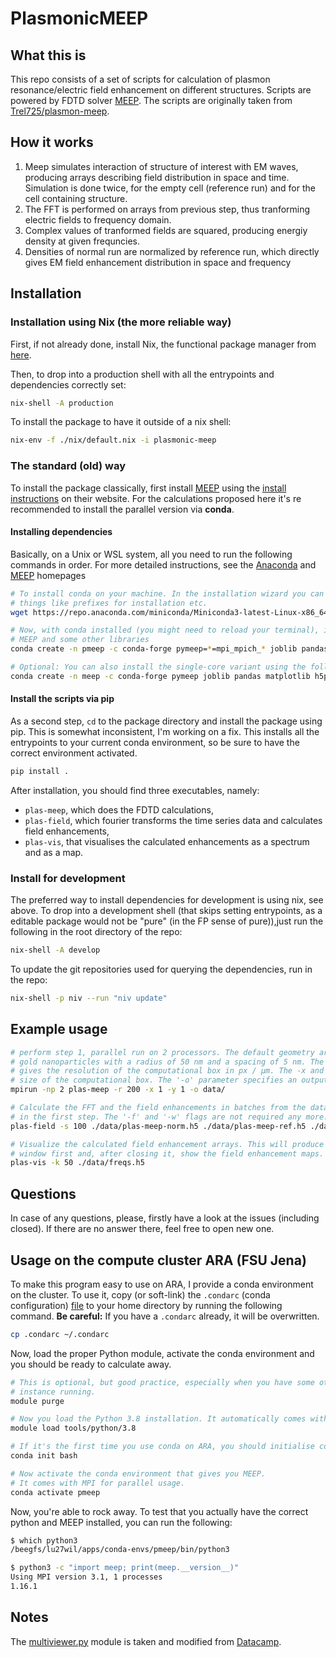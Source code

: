 # PlasmonicMEEP

## What this is

This repo consists of a set of scripts for calculation of plasmon resonance/electric field enhancement on different structures.
Scripts are powered by FDTD solver [MEEP](https://github.com/NanoComp/meep).
The scripts are originally taken from [Trel725/plasmon-meep](https://github.com/Trel725/plasmon-meep).

## How it works

1. Meep simulates interaction of structure of interest with EM waves, producing arrays
   describing field distribution in space and time. Simulation is done twice, for
   the empty cell (reference run) and for the cell containing structure.
2. The FFT is performed on arrays from previous step, thus tranforming electric fields
   to frequency domain.
3. Complex values of tranformed fields are squared, producing energiy density at
   given frequncies.
4. Densities of normal run are normalized by reference run, which directly gives
   EM field enhancement distribution in space and frequency

## Installation

### Installation using Nix (the more reliable way)

First, if not already done, install Nix, the functional package manager from [here](https://nixos.org/download.html#nix-quick-install).

Then, to drop into a production shell with all the entrypoints and dependencies correctly set:

```bash
nix-shell -A production
```

To install the package to have it outside of a nix shell:

```bash
nix-env -f ./nix/default.nix -i plasmonic-meep
```

### The standard (old) way

To install the package classically, first install [MEEP](https://meep.readthedocs.io) using the [install instructions](https://meep.readthedocs.io/en/latest/Installation/) on their website. For the calculations proposed here it's re recommended to install the parallel version via **conda**.

#### Installing dependencies

Basically, on a Unix or WSL system, all you need to run the following commands in order. For more detailed instructions, see the [Anaconda](https://conda.io/projects/conda/en/latest/user-guide/install/index.html) and [MEEP](https://meep.readthedocs.io) homepages

```bash
# To install conda on your machine. In the installation wizard you can change
# things like prefixes for installation etc.
wget https://repo.anaconda.com/miniconda/Miniconda3-latest-Linux-x86_64.sh -O miniconda-install.sh && sh miniconda-install.sh

# Now, with conda installed (you might need to reload your terminal), install
# MEEP and some other libraries
conda create -n pmeep -c conda-forge pymeep=*=mpi_mpich_* joblib pandas matplotlib h5py

# Optional: You can also install the single-core variant using the following command
conda create -n meep -c conda-forge pymeep joblib pandas matplotlib h5py
```

#### Install the scripts via pip

As a second step, `cd` to the package directory and install the package using pip. This is somewhat inconsistent, I'm working on a fix. This installs all the entrypoints to your current conda environment, so be sure to have the correct environment activated.

```bash
pip install .
```

After installation, you should find three executables, namely:

- `plas-meep`, which does the FDTD calculations,
- `plas-field`, which fourier transforms the time series data and calculates field enhancements,
- `plas-vis`, that visualises the calculated enhancements as a spectrum and as a map.


### Install for development

The preferred way to install dependencies for development is using nix, see above.
To drop into a development shell (that skips setting entrypoints, as a
editable package would not be "pure" (in the FP sense of pure)),just run the
following in the root directory of the repo:

```bash
nix-shell -A develop
```

To update the git repositories used for querying the dependencies, run in the repo:

```bash
nix-shell -p niv --run "niv update"
```

## Example usage

```bash
# perform step 1, parallel run on 2 processors. The default geometry are two spherical
# gold nanoparticles with a radius of 50 nm and a spacing of 5 nm. The '-r 200' part
# gives the resolution of the computational box in px / µm. The -x and -y flags govern the
# size of the computational box. The '-o' parameter specifies an output directory.
mpirun -np 2 plas-meep -r 200 -x 1 -y 1 -o data/

# Calculate the FFT and the field enhancements in batches from the data calculated
# in the first step. The '-f' and '-w' flags are not required any more.
plas-field -s 100 ./data/plas-meep-norm.h5 ./data/plas-meep-ref.h5 ./data/freqs.h5

# Visualize the calculated field enhancement arrays. This will produce a spectrum
# window first and, after closing it, show the field enhancement maps.
plas-vis -k 50 ./data/freqs.h5
```

## Questions

In case of any questions, please, firstly have a look at the issues (including closed). If there are no answer there, feel free to open new one.

## Usage on the compute cluster ARA (FSU Jena)

To make this program easy to use on ARA, I provide a conda environment on the cluster.
To use it, copy (or soft-link) the `.condarc` (conda configuration) [file](./.condarc)
to your home directory by running the following command. **Be careful:** If you have
a `.condarc` already, it will be overwritten.

```bash
cp .condarc ~/.condarc
```

Now, load the proper Python module, activate the conda environment and you should be
ready to calculate away.

```bash
# This is optional, but good practice, especially when you have some other conda
# instance running.
module purge

# Now you load the Python 3.8 installation. It automatically comes with conda.
module load tools/python/3.8

# If it's the first time you use conda on ARA, you should initialise conda like so:
conda init bash

# Now activate the conda environment that gives you MEEP.
# It comes with MPI for parallel usage.
conda activate pmeep
```

Now, you're able to rock away. To test that you actually have the correct python and MEEP
installed, you can run the following:

```bash
$ which python3
/beegfs/lu27wil/apps/conda-envs/pmeep/bin/python3

$ python3 -c "import meep; print(meep.__version__)"
Using MPI version 3.1, 1 processes
1.16.1
```

## Notes

The [multiviewer.py](./plasmonicmeep/multiviewer.py) module is taken and modified
from [Datacamp](https://www.datacamp.com/community/tutorials/matplotlib-3d-volumetric-data).
